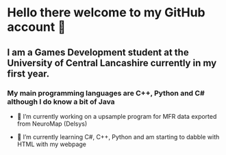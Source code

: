 # Hello there welcome to my GitHub account 👋

## I am a Games Development student at the University of Central Lancashire currently in my first  year.

### My main programming languages are C++, Python and C# although I do know a bit of Java

- 🔭 I’m currently working on a upsample program for MFR data exported from NeuroMap (Delsys)

- 🌱 I’m currently learning C#, C++, Python and am starting to dabble with HTML with my webpage
